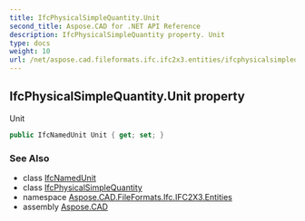 ```yaml
---
title: IfcPhysicalSimpleQuantity.Unit
second_title: Aspose.CAD for .NET API Reference
description: IfcPhysicalSimpleQuantity property. Unit
type: docs
weight: 10
url: /net/aspose.cad.fileformats.ifc.ifc2x3.entities/ifcphysicalsimplequantity/unit/
---
```

## IfcPhysicalSimpleQuantity.Unit property

Unit

```csharp
public IfcNamedUnit Unit { get; set; }
```

### See Also

* class [IfcNamedUnit](../../ifcnamedunit/)
* class [IfcPhysicalSimpleQuantity](../)
* namespace [Aspose.CAD.FileFormats.Ifc.IFC2X3.Entities](../../ifcphysicalsimplequantity/)
* assembly [Aspose.CAD](../../../)


